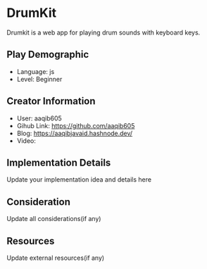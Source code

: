 # DrumKit

 Drumkit is a web app for playing drum sounds with keyboard keys.

## Play Demographic

- Language: js
- Level: Beginner

## Creator Information

- User: aaqib605
- Gihub Link: https://github.com/aaqib605
- Blog: https://aaqibjavaid.hashnode.dev/
- Video: 

## Implementation Details

Update your implementation idea and details here

## Consideration

Update all considerations(if any)

## Resources

Update external resources(if any)
